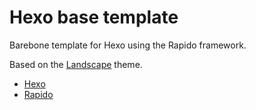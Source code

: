 # Hexo base template

Barebone template for Hexo using the Rapido framework.

Based on the [Landscape](https://github.com/hexojs/hexo-theme-landscape) theme.

* [Hexo](http://zespia.tw/hexo/)
* [Rapido](http://raffone.cb01.info/rapido)
